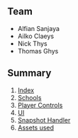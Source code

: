 ## Team
- Alfian Sanjaya
- Ailko Claeys
- Nick Thys
- Thomas Ghys

## Summary
1. [Index](/index.md)
2. [Schools](/Schools.md)
3. [Player Controls](/PlayerControls.md)
4. [UI](/UI.md)
6. [Snapshot Handler](/SnapshotHandler.md)
5. [Assets used](/Assets.md)
